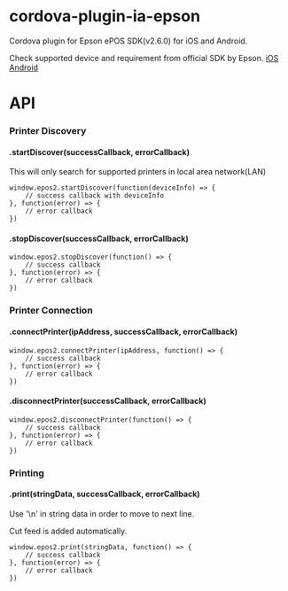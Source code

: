 cordova-plugin-ia-epson
======
Cordova plugin for Epson ePOS SDK(v2.6.0) for iOS and Android.

Check supported device and requirement from official SDK by Epson. 
[iOS](https://download.epson-biz.com/modules/pos/index.php?page=single_soft&cid=5670&scat=58&pcat=52)
[Android](https://download.epson-biz.com/modules/pos/index.php?page=single_soft&cid=5669&scat=61&pcat=52)

API
===

### Printer Discovery
#### .startDiscover(successCallback, errorCallback)
This will only search for supported printers in local area network(LAN)
```
window.epos2.startDiscover(function(deviceInfo) => {
    // success callback with deviceInfo
}, function(error) => {
    // error callback
})
```
#### .stopDiscover(successCallback, errorCallback)
```
window.epos2.stopDiscover(function() => {
    // success callback
}, function(error) => {
    // error callback
})
```

### Printer Connection
#### .connectPrinter(ipAddress, successCallback, errorCallback)
```
window.epos2.connectPrinter(ipAddress, function() => {
    // success callback
}, function(error) => {
    // error callback
})
```
#### .disconnectPrinter(successCallback, errorCallback)
```
window.epos2.disconnectPrinter(function() => {
    // success callback
}, function(error) => {
    // error callback
})
```

### Printing
#### .print(stringData, successCallback, errorCallback)
Use '\n' in string data in order to move to next line.

Cut feed is added automatically.
```
window.epos2.print(stringData, function() => {
    // success callback
}, function(error) => {
    // error callback
})
```